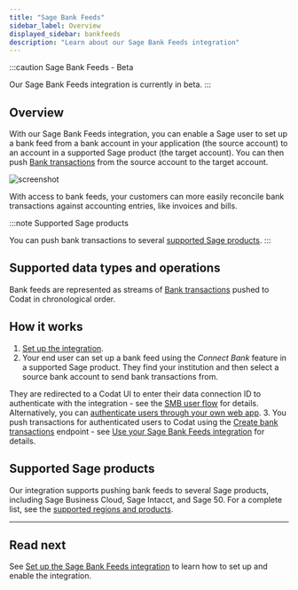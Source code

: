 ```yaml
---
title: "Sage Bank Feeds"
sidebar_label: Overview
displayed_sidebar: bankfeeds
description: "Learn about our Sage Bank Feeds integration"
---
```


:::caution Sage Bank Feeds - Beta

Our Sage Bank Feeds integration is currently in beta.
:::

## Overview

With our Sage Bank Feeds integration, you can enable a Sage user to set up a bank feed from a bank account in your application (the source account) to an account in a supported Sage product (the target account). You can then push [Bank transactions](/bank-feeds-api#/operations/create-bank-transactions) from the source account to the target account.

![screenshot](/img/old/4185821-sage-bank-feeds-flowchart-test-white-border-wider.png "Pushing Bank transactions from a source to a target bank account.")

With access to bank feeds, your customers can more easily reconcile bank transactions against accounting entries, like invoices and bills.

:::note Supported Sage products

You can push bank transactions to several [supported Sage products](/bank-feeds-api/sage-bank-feeds/#supported-sage-products).
:::

## Supported data types and operations

Bank feeds are represented as streams of [Bank transactions](/bank-feeds-api#/operations/create-bank-transactions) pushed to Codat in chronological order.

## How it works

1. [Set up the integration](/bank-feeds-api/sage-bank-feeds/sage-bank-feeds-setup).
2. Your end user can set up a bank feed using the _Connect Bank_ feature in a supported Sage product. They find your institution and then select a source bank account to send bank transactions from.
  
  They are redirected to a Codat UI to enter their data connection ID to authenticate with the integration - see the [SMB user flow](/bank-feeds-api/sage-bank-feeds/sage-bank-feeds-setup#smb-user-flow-connect-a-source-bank-account-to-sage) for details. Alternatively, you can [authenticate users through your own web app](/bank-feeds-api/sage-bank-feeds/sage-bank-feeds-authenticate-users-web-app).
3. You push transactions for authenticated users to Codat using the [Create bank transactions](/bank-feeds-api#/operations/create-bank-transactions) endpoint - see [Use your Sage Bank Feeds integration](/bank-feeds-api/sage-bank-feeds/sage-bank-feeds-use) for details.

## Supported Sage products

Our integration supports pushing bank feeds to several Sage products, including Sage Business Cloud, Sage Intacct, and Sage 50. For a complete list, see the [supported regions and products](https://developer.sage.com/banking-service/provider-api/banking-service/supported-regions-products/).

---

## Read next

See [Set up the Sage Bank Feeds integration](/bank-feeds-api/sage-bank-feeds/sage-bank-feeds-setup) to learn how to set up and enable the integration.
